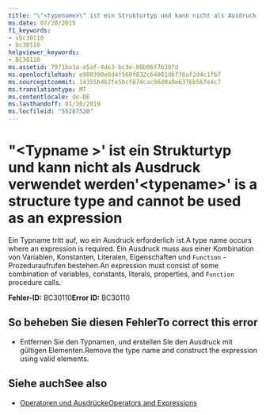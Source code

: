 ```yaml
---
title: "\"<typename>\" ist ein Strukturtyp und kann nicht als Ausdruck verwendet werden"
ms.date: 07/20/2015
f1_keywords:
- vbc30110
- bc30110
helpviewer_keywords:
- BC30110
ms.assetid: 7971ba3a-e5af-4de3-bc3e-80b06f7b30fd
ms.openlocfilehash: e900390e8d4f560f832c64001d6f78af2d4c1fb7
ms.sourcegitcommit: 14355b4b2fe5bcf874cac96d0a9e6376b567e4c7
ms.translationtype: MT
ms.contentlocale: de-DE
ms.lasthandoff: 01/30/2019
ms.locfileid: "55287520"
---
```

# <a name="typename-is-a-structure-type-and-cannot-be-used-as-an-expression"></a><span data-ttu-id="6e80a-102">"\<Typname >' ist ein Strukturtyp und kann nicht als Ausdruck verwendet werden</span><span class="sxs-lookup"><span data-stu-id="6e80a-102">'\<typename>' is a structure type and cannot be used as an expression</span></span>
<span data-ttu-id="6e80a-103">Ein Typname tritt auf, wo ein Ausdruck erforderlich ist.</span><span class="sxs-lookup"><span data-stu-id="6e80a-103">A type name occurs where an expression is required.</span></span> <span data-ttu-id="6e80a-104">Ein Ausdruck muss aus einer Kombination von Variablen, Konstanten, Literalen, Eigenschaften und `Function` -Prozeduraufrufen bestehen.</span><span class="sxs-lookup"><span data-stu-id="6e80a-104">An expression must consist of some combination of variables, constants, literals, properties, and `Function` procedure calls.</span></span>  
  
 <span data-ttu-id="6e80a-105">**Fehler-ID:** BC30110</span><span class="sxs-lookup"><span data-stu-id="6e80a-105">**Error ID:** BC30110</span></span>  
  
## <a name="to-correct-this-error"></a><span data-ttu-id="6e80a-106">So beheben Sie diesen Fehler</span><span class="sxs-lookup"><span data-stu-id="6e80a-106">To correct this error</span></span>  
  
-   <span data-ttu-id="6e80a-107">Entfernen Sie den Typnamen, und erstellen Sie den Ausdruck mit gültigen Elementen.</span><span class="sxs-lookup"><span data-stu-id="6e80a-107">Remove the type name and construct the expression using valid elements.</span></span>  
  
## <a name="see-also"></a><span data-ttu-id="6e80a-108">Siehe auch</span><span class="sxs-lookup"><span data-stu-id="6e80a-108">See also</span></span>
- [<span data-ttu-id="6e80a-109">Operatoren und Ausdrücke</span><span class="sxs-lookup"><span data-stu-id="6e80a-109">Operators and Expressions</span></span>](../../visual-basic/programming-guide/language-features/operators-and-expressions/index.md)
